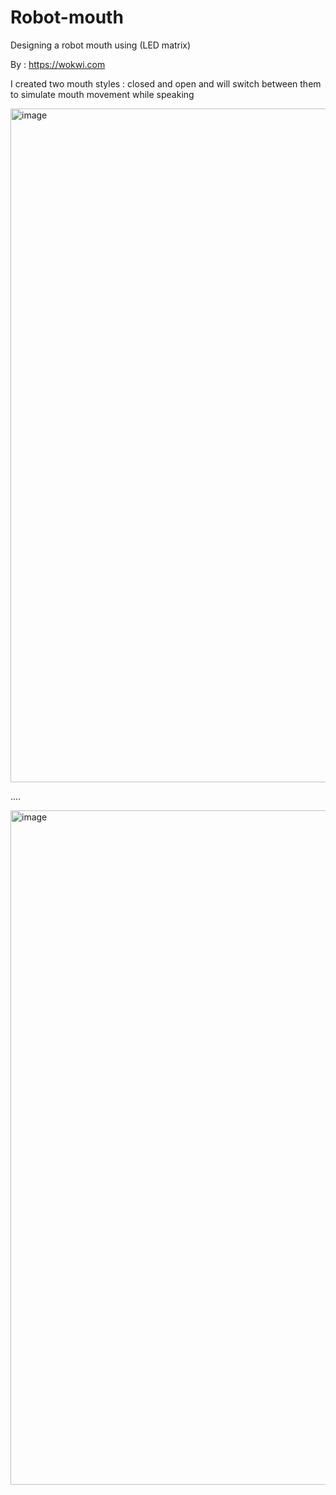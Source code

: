 # Robot-mouth



Designing a robot mouth using (LED matrix)


By : https://wokwi.com


I created two mouth styles :
closed and open 
and will switch between them to simulate mouth movement while speaking

<img width="1078" alt="image" src="https://github.com/user-attachments/assets/d1a91d94-054c-4fb5-aad7-dee518952fdb">



....

<img width="1079" alt="image" src="https://github.com/user-attachments/assets/8a84948f-7a9f-46c6-b5a8-237915834b67">

